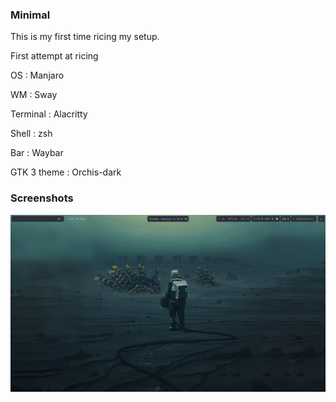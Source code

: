### Minimal

This is my first time ricing my setup.

First attempt at ricing 

OS : Manjaro

WM : Sway

Terminal : Alacritty

Shell : zsh

Bar : Waybar

GTK 3 theme : Orchis-dark

### Screenshots

![](https://raw.githubusercontent.com/ayushjaipuriyar/.dotfiles/master/sway/screenshots/ss-2021-02-23_22-41-12.png)


